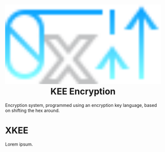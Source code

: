 <h1 align="center"><img src="graphics/kee_github.svg" height="256px"><br>KEE Encryption</h1>

Encryption system, programmed using an encryption key language, based on shifting the hex around.

# XKEE
Lorem ipsum.
